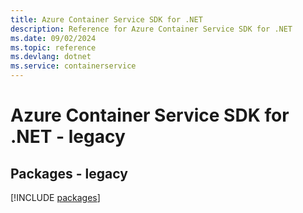```yaml
---
title: Azure Container Service SDK for .NET
description: Reference for Azure Container Service SDK for .NET
ms.date: 09/02/2024
ms.topic: reference
ms.devlang: dotnet
ms.service: containerservice
---
```

# Azure Container Service SDK for .NET - legacy
## Packages - legacy
[!INCLUDE [packages](container-service-index.md)]